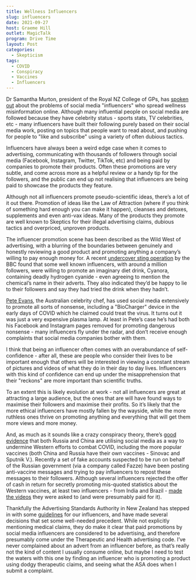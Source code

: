 ```yaml
---
title: Wellness Influencers
slug: influencers
date: 2021-09-27
host: Graeme Hill
outlet: MagicTalk
program: Drive Time
layout: Post
categories:
  - Skepticism
tags:
  - COVID
  - Conspiracy
  - Vaccines
  - Influencers
---
```


Dr Samantha Murton, president of the Royal NZ College of GPs, has [spoken out](https://www.newshub.co.nz/home/lifestyle/2021/09/wellness-influencer-misinformation-partly-to-blame-for-vaccine-hesitancy-in-new-zealand-experts.html) about the problems of social media "influencers" who spread wellness misinformation online. Although many influential people on social media are followed because they have celebrity status - sports stats, TV celebrities, etc - many influencers have built their following purely based on their social media work, posting on topics that people want to read about, and pushing for people to "like and subscribe" using a variety of often dubious tactics.

<!-- more -->

Influencers have always been a weird edge case when it comes to advertising, communicating with thousands of followers through social media (Facebook, Instagram, Twitter, TikTok, etc) and being paid by companies to promote their products. Often these promotions are very subtle, and come across more as a helpful review or a handy tip for the followers, and the public can end up not realising that influencers are being paid to showcase the products they feature.

Although not all influencers promote pseudo-scientific ideas, there’s a lot of it out there. Promotion of ideas like the Law of Attraction (where if you think of something hard enough you can make it happen), cleanses and detoxes, supplements and even anti-vax ideas. Many of the products they promote are well known to Skeptics for their illegal advertising claims, dubious tactics and overpriced, unproven products.

The influencer promotion scene has been described as the Wild West of advertising, with a blurring of the boundaries between genuinely and honestly reviewing a good product and promoting anything a company’s willing to pay enough money for. A recent [undercover sting operation](https://www.bbc.com/news/newsbeat-50837267) by the BBC found that some well known influencers, with around a million followers, were willing to promote an imaginary diet drink, Cyanora, containing deadly hydrogen cyanide - even agreeing to mention the chemical’s name in their adverts. They also indicated they’d be happy to lie to their followers and say they had tried the drink when they hadn’t.

[Pete Evans](https://en.wikipedia.org/wiki/Pete_Evans), the Australian celebrity chef, has used social media extensively to promote all sorts of nonsense, including a "BioCharger" device in the early days of COVID which he claimed could treat the virus. It turns out it was just a very expensive plasma lamp. At least in Pete’s case he’s had both his Facebook and Instagram pages removed for promoting dangerous nonsense - many influencers fly under the radar, and don’t receive enough complaints that social media companies bother with them.

I think that being an influencer often comes with an overabundance of self-confidence - after all, these are people who consider their lives to be important enough that others will be interested in viewing a constant stream of pictures and videos of what they do in their day to day lives. Influencers with this kind of confidence can end up under the misapprehension that their "reckons" are more important than scientific truths.

To an extent this is likely evolution at work - not all influencers are great at attracting a large audience, but the ones that are will have found ways to maximise their followers and maximise their profits. So it’s likely that the more ethical influencers have mostly fallen by the wayside, while the more ruthless ones thrive on promoting anything and everything that will get them more views and more money.

And, as much as it sounds like a crazy conspiracy theory, there’s [good evidence](https://www.theguardian.com/world/2021/aug/11/facebook-shuts-accounts-in-anti-vaccine-influencer-campaign-fazze) that both Russia and China are utilising social media as a way to undermine Western efforts to combat COVID, including the more popular vaccines (both China and Russia have their own vaccines - Sinovac and Sputnik V.). Recently a set of fake accounts suspected to be run on behalf of the Russian government (via a company called Fazze) have been posting anti-vaccine messages and trying to pay influencers to repost these messages to their followers. Although several influencers rejected the offer of cash in return for secretly promoting mis-quoted statistics about the Western vaccines, at least two influencers - from India and Brazil - [made the videos](https://www.bbc.com/news/blogs-trending-57928647) they were asked to (and were presumably paid for it).

Thankfully the Advertising Standards Authority in New Zealand has stepped in with some [guidelines](https://www.asa.co.nz/codes/code-guidance-notes/guidance-note-identification-advertisements/) for our influencers, and have made several decisions that set some well-needed precedent. While not explicitly mentioning medical claims, they do make it clear that paid promotions by social media influencers are considered to be advertising, and therefore presumably come under the Therapeutic and Health advertising code. I’ve never complained about an advert from an influencer before, as that’s really not the kind of content I usually consume online, but maybe I need to test the waters with this one by finding an influencer who is promoting a product using dodgy therapeutic claims, and seeing what the ASA does when I submit a complaint.
